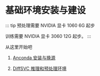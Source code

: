 # 基础环境安装与建设

::: tip
预处理需要 NVIDIA 显卡 1060 6G 起步

训练需要 NVIDIA 显卡 3060 12G 起步。
:::

从这里开始吧


1. [Anconda 安装与换源](1.md)

2. [DiffSVC 推理和预处理环境](2.md)